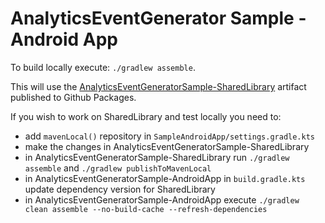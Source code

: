 # AnalyticsEventGenerator Sample - Android App

To build locally execute: `./gradlew assemble`.

This will use
the [AnalyticsEventGeneratorSample-SharedLibrary](https://github.com/zawadz88/AnalyticsEventGeneratorSample-SharedLibrary)
artifact published to Github Packages.

If you wish to work on SharedLibrary and test locally you need to:

- add `mavenLocal()` repository in `SampleAndroidApp/settings.gradle.kts`
- make the changes in AnalyticsEventGeneratorSample-SharedLibrary
- in AnalyticsEventGeneratorSample-SharedLibrary run `./gradlew assemble` and `./gradlew publishToMavenLocal`
- in AnalyticsEventGeneratorSample-AndroidApp in `build.gradle.kts` update dependency version for SharedLibrary
- in AnalyticsEventGeneratorSample-AndroidApp execute `./gradlew clean assemble --no-build-cache --refresh-dependencies`
